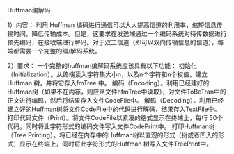 Huffman编解码

1）内容：
利用 Huffman 编码进行通信可以大大提高信道的利用率，缩短信息传输时间，降低传输成本。但是，这要求在发送端通过一个编码系统对待传数据进行预先编码，在接收端进行解码。对于双工信道（即可以双向传输信息的信道），每端都需要一个完整的编/解码系统。

2）要求：
一个完整的huffman编解码系统应该具有以下功能：
初始化（Initialization）。从终端读入字符集大小n，以及n个字符和n个权值，建立Huffman 树，并将它存入fmTree 中。
编码（Encoding）。利用已经建好的Huffman树（如果不在内存，则应从文件hfmTree中读取），对文件ToBeTran中的正文进行编码，然后将结果存入文件CodeFile中。
解码（Decoding）。利用已经建立好的Huffman树将文件CodeFile中的代码进行解码，结果存入TextFile中。
打印代码文件（Print）。将文件CodeFile以紧凑的格式显示在终端上，每行 50个代码。同时将此字符形式的编码文件写入文件CodePrint中。
打印Huffman树（Tree Printing）。将已经在内存中的Huffman树以直观的形式（树或者凹入的形式）显示在终端上，同时将此字符形式的Huffman 树写入文件TreePrint中。
